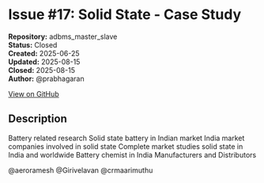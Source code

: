 # Issue #17: Solid State - Case Study

**Repository:** adbms_master_slave  
**Status:** Closed  
**Created:** 2025-06-25  
**Updated:** 2025-08-15  
**Closed:** 2025-08-15  
**Author:** @prabhagaran  

[View on GitHub](https://github.com/Simtestlab/adbms_master_slave/issues/17)

## Description

Battery related research 
Solid state battery in Indian market 
India market companies  involved in solid state
Complete market studies solid state in  India and worldwide 
Battery chemist in India
Manufacturers and Distributors  


@aeroramesh @Girivelavan @crmaarimuthu 